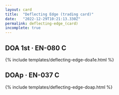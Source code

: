 ```yaml
---
layout: card
title:  "Deflecting Edge (trading card)"
date:   "2022-12-29T10:21:13.330Z"
permalink: deflecting-edge_(card)
incomplete: true
---
```


## DOA 1st &middot; EN-080 C

{% include templates/deflecting-edge-doa1e.html %}


## DOAp &middot; EN-037 C

{% include templates/deflecting-edge-doap.html %}

